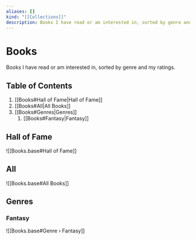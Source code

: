 ```yaml
---
aliases: []
kind: "[[Collections]]"
description: Books I have read or am interested in, sorted by genre and my ratings.
---
```

# Books
Books I have read or am interested in, sorted by genre and my ratings.

## Table of Contents
1. [[Books#Hall of Fame|Hall of Fame]]
2. [[Books#All|All Books]]
3. [[Books#Genres|Genres]]
	1. [[Books#Fantasy|Fantasy]]

## Hall of Fame
![[Books.base#Hall of Fame]]

## All
![[Books.base#All Books]]

## Genres

### Fantasy
![[Books.base#Genre › Fantasy]]
